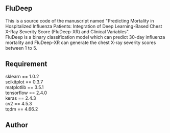 ## FluDeep
This is a source code of the manuscript named "Predicting Mortality in Hospitalized Influenza Patients: Integration of Deep Learning-Based Chest X-Ray Severity Score (FluDeep-XR) and Clinical Variables".  
FluDeep is a binary classification model which can predict 30-day influenza mortality and FluDeep-XR can generate the chest X-ray severity scores between 1 to 5.  


## Requirement
sklearn == 1.0.2  
scikitplot == 0.3.7  
matplotlib == 3.5.1  
tensorflow == 2.4.0  
keras == 2.4.3  
cv2 == 4.5.3  
tqdm == 4.66.2  

## Author



